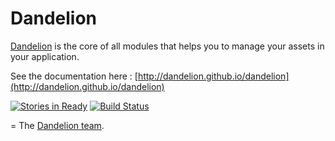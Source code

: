 Dandelion
========================

[Dandelion](http://dandelion.github.io) is the core of all modules that helps you to manage your assets in your application.

See the documentation here : [http://dandelion.github.io/dandelion](http://dandelion.github.io/dandelion)

[![Stories in Ready](https://badge.waffle.io/dandelion/dandelion.png?label=ready&title=Ready)](https://waffle.io/dandelion/dandelion)
[![Build Status](https://dandelion.ci.cloudbees.com/job/dandelion-build/badge/icon)](https://dandelion.ci.cloudbees.com/job/dandelion-build/)

=
The [Dandelion team](http://dandelion.github.io/team/).
